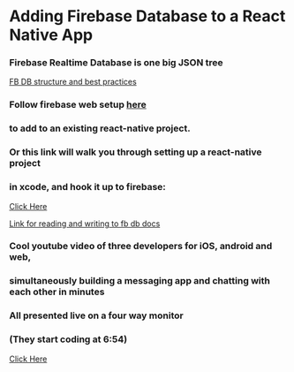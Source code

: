 # Adding Firebase Database to a React Native App

### Firebase Realtime Database is one big JSON tree
[FB DB structure and best practices](https://firebase.google.com/docs/database/web/structure-data)

### Follow firebase web setup [here](https://firebase.google.com/docs/database/web/start)
### to add to an existing react-native project.


### Or this link will walk you through setting up a react-native project
### in xcode, and hook it up to firebase:
[Click Here](https://firebase.googleblog.com/2016/01/the-beginners-guide-to-react-native-and_84.html)


[Link for reading and writing to fb db docs](https://firebase.google.com/docs/database/web/read-and-write)

### Cool youtube video of three developers for iOS, android and web,
### simultaneously building a messaging app and chatting with each other in minutes
### All presented live on a four way monitor
### (They start coding at 6:54)
[Click Here](https://www.youtube.com/watch?v=xAsvwy1-oxE)